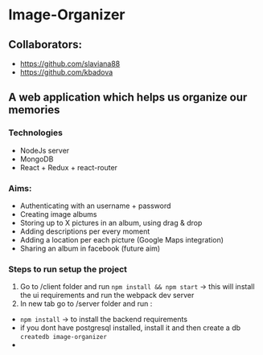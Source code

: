 # Image-Organizer

## Collaborators:
* https://github.com/slaviana88
* https://github.com/kbadova

## A web application which helps us organize our memories

### Technologies
* NodeJs server
* MongoDB
* React + Redux + react-router


### Aims:
* Authenticating with an username + password
* Creating image albums
* Storing up to X pictures in an album, using drag & drop
* Adding descriptions per every moment
* Adding a location per each picture (Google Maps integration)
* Sharing an album in facebook (future aim)


### Steps to run setup the project

1) Go to /client folder and run `npm install && npm start` -> this will install the ui requirements and run the webpack dev server
2) In new tab go to /server folder and run :
* `npm install` -> to install the backend requirements
* if you dont have postgresql installed, install it and then create a db `createdb image-organizer`
* 
